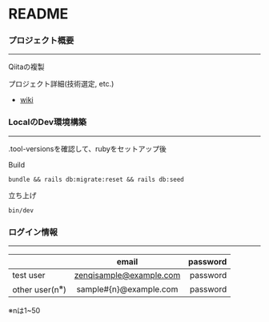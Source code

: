 # README

### プロジェクト概要
---
Qiitaの複製

プロジェクト詳細(技術選定, etc.)
* [wiki](https://github.com/taiyo2001/zen_qi/wiki)

### LocalのDev環境構築
---
<!-- .tool-versionsを確認して、ruby & nodejsセットアップ後 -->
.tool-versionsを確認して、rubyをセットアップ後

<!-- yarnが導入されていない場合(webpacker等で利用)
```
npm i -g yarn
``` -->

Build
<!-- bundle && yarn && rails db:migrate:reset && rails db:seed -->
```
bundle && rails db:migrate:reset && rails db:seed
```

立ち上げ
```
bin/dev
```

### ログイン情報
---
|  | email | password |
| :--- | :---: | ---: |
| test user | zenqisample@example.com | password |
| other user(n<sup>※</sup>) | sample#{n}@example.com | password |

※nは1~50
